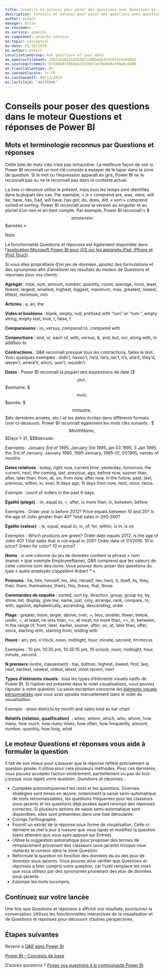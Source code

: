 ```yaml
---
title: Conseils et astuces pour poser des questions avec Questions et réponses dans Power BI
description: Conseils et astuces pour poser des questions avec Questions et réponses dans Power BI
author: mihart
manager: kfile
ms.reviewer: ''
ms.service: powerbi
ms.component: powerbi-service
ms.topic: conceptual
ms.date: 01/18/2018
ms.author: mihart
LocalizationGroup: Ask questions of your data
ms.openlocfilehash: 189134a82e183819f1d48be0b420c9f92a5e69b3
ms.sourcegitcommit: 67336b077668ab332e04fa670b0e9afd0a0c6489
ms.translationtype: HT
ms.contentlocale: fr-FR
ms.lasthandoff: 09/12/2018
ms.locfileid: "44725946"
---
```

# <a name="tips-for-asking-questions-in-power-bi-qa"></a>Conseils pour poser des questions dans le moteur Questions et réponses de Power BI
## <a name="words-and-terminology-that-qa-recognizes"></a>Mots et terminologie reconnus par Questions et réponses
Cette liste de mots clés n’est pas exhaustive.  La meilleure façon de voir si Power BI reconnaît un mot clé consiste à essayer de le taper dans la zone de question.  Si le mot ou l’expression apparaît en gris, Power BI ne le reconnaît pas ou ne le reconnaît pas dans le contexte actuel.

La liste ci-dessous utilise le présent, mais tous les temps sont identifiés dans la plupart des cas. Par exemple, « is » comprend are, was, were, will be, have, has, had, will have, has got, do, does, did.  « sort » comprend sorted et sorting.  Power BI reconnaît aussi la version au singulier et au pluriel d’un mot et en tient compte. Par exemple, Power BI reconnaît « $$$année » et « $$$années ».

> [!NOTE]
> La fonctionnalité Questions et réponses est également disponible dans l’[application Microsoft Power BI pour iOS sur les appareils iPad, iPhone et iPod Touch](consumer/mobile/mobile-apps-ios-qna.md).
> 
> 

Si vous êtes propriétaire d’un jeu de données, ajoutez des formulations et des synonymes afin d’améliorer les résultats du moteur de Questions et réponses pour vos clients.

**Agrégat** : total, sum, amount, number, quantity, count, average, most, least, fewest, largest, smallest, highest, biggest, maximum, max, greatest, lowest, littlest, minimum, min

**Articles** : a, an, the

**Vides et booléens** : blank, empty, null, prefixed with “non” or “non-“, empty string, empty text, true, t, false, f

**Comparaisons** : vs, versus, compared to, compared with

**Conjonctions** : and, or, each of, with, versus, &, and, but, nor, along with, in addition to

**Contractions** : Q&R reconnaît presque tous les contractions, faites le test.  Voici quelques exemples : didn’t, haven’t, he’d, he’s, isn’t, it’s, she’ll, they’d, weren’t, where’ll, who’s, won’t, wouldn’t.

**Dates** : Power BI reconnaît la plupart des expressions de date ($$$jour, $$$semaine, $$$mois, $$$année, $$$trimestre, $$$dix dernières années, etc.) et les dates écrites dans différents formats (voir ci-dessous). Power BI reconnaît également les mots clés suivants : $$$MonthName, $$$Days 1-31, $$$decade.

Exemples : January 3rd of 1995, January 3rd 1995, jan 03 1995, 3 Jan 1995, the 3rd of January, January 1995, 1995 January, 1995-01, 01/1995, names of months.

**Dates relatives** : today, right now, current time, yesterday, tomorrow, the current, next, the coming, last, previous, ago, before now, sooner than, after, later than, from, at, on, from now, after now, in the future, past, last, previous, within, in, over, N days ago, N days from now, next, once, twice.

Exemple : count of orders in the past 6 days.

**Égalité (plage)**  : in, equal to, =, after, is more than, in, between, before

Exemples : Order year is before 2012? Price equals between 10 and 20? Is the age of John greater than 40? Total sales in 200-300?

**Égalite (valeur)**  : is, equal, equal to, in, of, for, within, is in, is on

Exemples : Which products are green? Order date equals 2012. Is the age of John 40? Total sales that is not equal to 200? Order date of 1/1/2016. 10 in price? Green for color? 10 in price?

**Noms** : si une colonne du jeu de données contient la phrase « nom (name) » (par exemple EmployeeName), Q&R comprend que les valeurs de cette colonne sont des noms. Vous pouvez donc poser des questions du type « quels employés s’appellent Robert ? ».

**Pronoms** : he, him, himself, his, she, herself, her, hers, it, itself, its, they, their, them, themselves, theirs, this, these, that, those

**Commandes de requête** : sorted, sort by, direction, group, group by, by, show, list, display, give me, name, just, only, arrange, rank, compare, to, with, against, alphabetically, ascending, descending, order

**Plage** : greater, more, larger, above, over, >, less, smaller, fewer, below, under, <,  at least, no less than, >=, at most, no more than, <=, in, between, in the range of, from, later, earlier, sooner, after, on, at, later than, after, since, starting with, starting from, ending with

**Heure** : am, pm, o'clock, noon, midnight, hour, minute, second, hh:mm:ss

Exemples : 10 pm, 10:35 pm, 10:35:15 pm, 10 oclock, noon, midnight, hour, minute, second.

**N premiers** (ordre, classement) : top, bottom, highest, lowest, first, last, next, earliest, newest, oldest, latest, most recent, next

**Types d’éléments visuels** : tous les types d’éléments visuels natifs de Power BI.  Si l’option est présente dans le volet visualisations, vous pouvez l’ajouter à votre question.  La seule exception concerne les [éléments visuels personnalisés](power-bi-custom-visuals.md) que vous avez ajoutés manuellement dans le volet de visualisation.

Exemple : show districts by month and sales total as bar chart

**Relatifs (relation, qualification)**  : when, where, which, who, whom, how many, how much, how many times, how often, how frequently, amount, number, quantity, how long, what

## <a name="qa-helps-you-phrase-the-question"></a>Le moteur Questions et réponses vous aide à formuler la question
Il fait de son mieux pour s’assurer que la réponse reflète précisément la question posée. Il utilise pour cela plusieurs méthodes. Pour ces dernières, vous pouvez accepter l’action entièrement, partiellement ou pas du tout. Lorsque vous tapez votre question, Questions et réponses :

* Complète automatiquement les mots et les questions. Diverses stratégies sont mises en œuvre, notamment la saisie semi-automatique de mots reconnaissables, les questions fréquentes pour les classeurs sous-jacents et les questions déjà posées ayant renvoyé des réponses correctes. Si plusieurs options de saisie semi-automatique sont disponibles, elles sont présentées dans une liste déroulante.
* Corrige l’orthographe.
* Fournit un extrait de la réponse sous forme de visualisation. Celle-ci dernière se met à jour à mesure que vous tapez et modifiez la question (sans attendre que vous ayez appuyé sur Entrée).
* Utilise la suggestion automatique pour proposer des termes de remplacement provenant des classeurs sous-jacents lorsque vous replacez le curseur dans la zone Question.
* Reformule la question en fonction des données du ou des jeux de données sous-jacents. Vous pouvez ainsi vérifier que Questions et réponses a bien compris votre question, car l’outil remplace les mots que vous utilisez par des synonymes provenant des jeux de données sous-jacents.
* Estompe les mots incompris.

## <a name="dont-stop-now"></a>Continuez sur votre lancée
Une fois que Questions et réponses a affiché vos résultats, poursuivez la conversation. Utilisez les fonctionnalités interactives de la visualisation et de Questions et réponses pour découvrir d’autres perspectives.

## <a name="next-steps"></a>Étapes suivantes
Revenir à [Q&R dans Power BI](power-bi-q-and-a.md)  

[Power BI – Concepts de base](service-basic-concepts.md)  

D’autres questions ? [Posez vos questions à la communauté Power BI](http://community.powerbi.com/)

